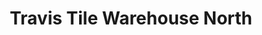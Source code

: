 ---
title: "Travis Tile Warehouse North"
url: /austin/travis-tile-warehouse-north/
shop: flooring
---
